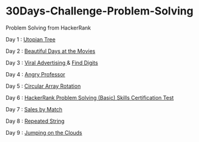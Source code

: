 # 30Days-Challenge-Problem-Solving
Problem Solving from HackerRank

Day 1 :  <a href="https://www.hackerrank.com/challenges/utopian-tree/"> Utopian Tree </a> 

Day 2 :  <a href="https://www.hackerrank.com/challenges/beautiful-days-at-the-movies/"> Beautiful Days at the Movies </a> 

Day 3 :  <a href="https://www.hackerrank.com/challenges/strange-advertising/"> Viral Advertising </a>  &   <a href="https://www.hackerrank.com/challenges/find-digits/"> Find Digits </a> 

Day 4 : <a href="https://www.hackerrank.com/challenges/angry-professor/"> Angry Professor </a>

Day 5 : <a href="https://www.hackerrank.com/challenges/circular-array-rotation/"> Circular Array Rotation </a>

Day 6 : <a href="https://www.hackerrank.com/skills-verification/problem_solving_basic"> HackerRank Problem Solving (Basic) Skills Certification Test </a>

Day 7 : <a href="https://www.hackerrank.com/challenges/sock-merchant/problem?isFullScreen=true&h_l=interview&playlist_slugs%5B%5D=interview-preparation-kit&playlist_slugs%5B%5D=warmup"> Sales by Match </a>

Day 8 : <a href="https://www.hackerrank.com/challenges/repeated-string/problem?isFullScreen=true&h_l=interview&playlist_slugs%5B%5D=interview-preparation-kit&playlist_slugs%5B%5D=warmup"> Repeated String </a>

Day 9 : <a href="https://www.hackerrank.com/challenges/jumping-on-the-clouds/problem?isFullScreen=true&h_l=interview&playlist_slugs%5B%5D=interview-preparation-kit&playlist_slugs%5B%5D=warmup"> Jumping on the Clouds </a>
